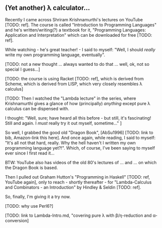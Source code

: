 ## (Yet another) λ calculator...

Recently I came across Shriram Krishnamurthi's lectures on YouTube [TODO: ref].
The course is called "Introduction to Programming Languages"
and he's written/writing(?) a textbook for it, "Programming Languages: Application and Interpretation" which can be downloaded for free [TODO: ref].

While watching - he's great teacher! - I said to myself: "Well, I should *really*
write my own programming language, eventually".

[TODO: not a new thought ... always wanted to do that ... well, ok, not so special I guess...]

[TODO: the course is using Racket [TODO: ref], 
which is derived from Scheme, 
which is derived from LISP,
which very closely resembles λ calculus]

[TODO: Then I watched the "Lambda lecture" in the series, 
where Krishnamurthi gives a glance of how (principally) *anything* except pure λ calculus can be dispensed with.

I thought: "Well, sure; have heard all this before - but still, it's fascinating! Still and again. I *must* really try it out myself, sometime..."
]

So well, I grabbed the good old "Dragon Book", [AbSu1996] [TODO: link to bib, Amazon-link this here].
And once again, while reading, I said to myself: "It's all not that hard, really. Why the hell haven't I written
my own programming language yet?!".
Which, of course, I've been saying to myself ever since I first read it...

BTW: YouTube also has videos of the old 80's lectures of ... and ... on which the Dragon
Book is based.

Then I pulled out Graham Hutton's "Programming in Haskell" [TODO: ref, YouTube again],
only to reach - shortly thereafter - for 
"Lambda-Calculus and Combinators - an Introduction" by Hindley & Seldin [TODO: ref].

So, finally, I'm giving it a try now. 

[TODO: why use Perl6?]

[TODO: link to Lambda-Intro.md, "covering pure λ with β/η-reduction and α-conversion]
